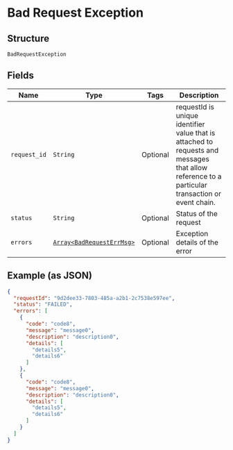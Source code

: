 
# Bad Request Exception

## Structure

`BadRequestException`

## Fields

| Name | Type | Tags | Description |
|  --- | --- | --- | --- |
| `request_id` | `String` | Optional | requestId is unique identifier value that is attached to requests and messages that allow reference to a particular transaction or event chain. |
| `status` | `String` | Optional | Status of the request |
| `errors` | [`Array<BadRequestErrMsg>`](../../doc/models/bad-request-err-msg.md) | Optional | Exception details of the error |

## Example (as JSON)

```json
{
  "requestId": "9d2dee33-7803-485a-a2b1-2c7538e597ee",
  "status": "FAILED",
  "errors": [
    {
      "code": "code8",
      "message": "message0",
      "description": "description0",
      "details": [
        "details5",
        "details6"
      ]
    },
    {
      "code": "code8",
      "message": "message0",
      "description": "description0",
      "details": [
        "details5",
        "details6"
      ]
    }
  ]
}
```

